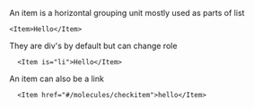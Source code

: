 An item is a horizontal grouping unit mostly used as parts of list

```react
<Item>Hello</Item>
```

They are div's by default but can change role

```react
  <Item is="li">Hello</Item>
```

An item can also be a link

```react
  <Item href="#/molecules/checkitem">hello</Item>
```

